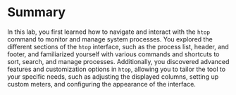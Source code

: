 # Summary

In this lab, you first learned how to navigate and interact with the `htop` command to monitor and manage system processes. You explored the different sections of the `htop` interface, such as the process list, header, and footer, and familiarized yourself with various commands and shortcuts to sort, search, and manage processes. Additionally, you discovered advanced features and customization options in `htop`, allowing you to tailor the tool to your specific needs, such as adjusting the displayed columns, setting up custom meters, and configuring the appearance of the interface.
